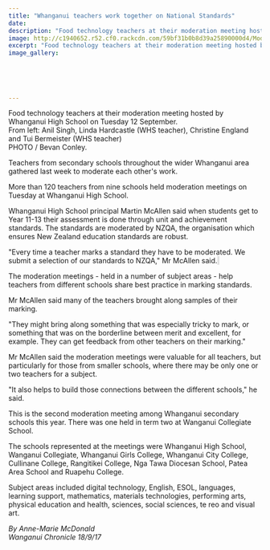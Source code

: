```yaml
---
title: "Whanganui teachers work together on National Standards"
date: 
description: "Food technology teachers at their moderation meeting hosted by Whanganui High School..."
image: http://c1940652.r52.cf0.rackcdn.com/59bf31b0b8d39a25890000d4/Moderation-meeting-Tech-teachers-Hardcastle--Tui.jpg
excerpt: "Food technology teachers at their moderation meeting hosted by Whanganui High School on Tuesday 12 September."
image_gallery:
    
    
    
    
    
---
```


<p><span>Food technology teachers at their moderation meeting hosted by Whanganui High School on Tuesday 12 September. <br />From left: Anil Singh, Linda Hardcastle (WHS teacher)</span>, Christine England and Tui Bermeister (WHS teacher)<br />PHOTO / Bevan Conley.</p>
<p class="element element-paragraph">Teachers from secondary schools throughout the wider Whanganui area gathered last week to moderate each other's work.</p>
<p class="element element-paragraph">More than 120 teachers from nine schools held moderation meetings on Tuesday at Whanganui High School.</p>
<p class="element element-paragraph">Whanganui High School principal Martin McAllen said when students get to Year 11-13 their assessment is done through unit and achievement standards. The standards are moderated by NZQA, the organisation which ensures New Zealand education standards are robust.</p>
<p class="element element-paragraph">"Every time a teacher marks a standard they have to be moderated. We submit a selection of our standards to NZQA," Mr McAllen said.<span style="background-color: #e2e2e2;">&nbsp;</span></p>
<p class="element element-paragraph">The moderation meetings - held in a number of subject areas - help teachers from different schools share best practice in marking standards.</p>
<p class="element element-paragraph">Mr McAllen said many of the teachers brought along samples of their marking.</p>
<p class="element element-paragraph">"They might bring along something that was especially tricky to mark, or something that was on the borderline between merit and excellent, for example. They can get feedback from other teachers on their marking."</p>
<p class="element element-paragraph">Mr McAllen said the moderation meetings were valuable for all teachers, but particularly for those from smaller schools, where there may be only one or two teachers for a subject.</p>
<p class="element element-paragraph">"It also helps to build those connections between the different schools," he said.</p>
<p class="element element-paragraph">This is the second moderation meeting among Whanganui secondary schools this year. There was one held in term two at Wanganui Collegiate School.</p>
<p class="element element-paragraph">The schools represented at the meetings were Whanganui High School, Wanganui Collegiate, Whanganui Girls College, Whanganui City College, Cullinane College, Rangitikei College, Nga Tawa Diocesan School, Patea Area School and Ruapehu College.</p>
<p class="element element-paragraph">Subject areas included digital technology, English, ESOL, languages, learning support, mathematics, materials technologies, performing arts, physical education and health, sciences, social sciences, te reo and visual art.</p>
<p class="element element-paragraph"><em>By Anne-Marie McDonald</em><br /><em>Wanganui Chronicle 18/9/17</em></p>

